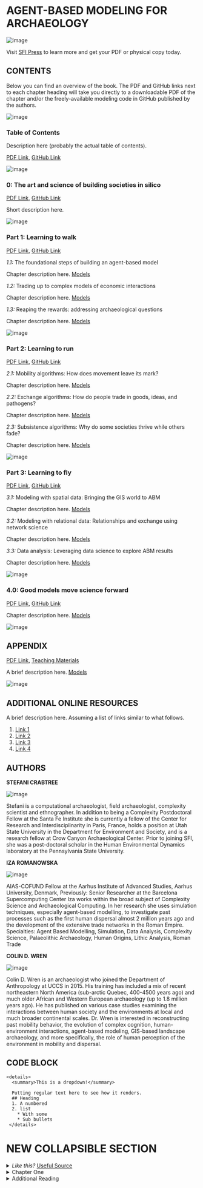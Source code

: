 # AGENT-BASED MODELING FOR ARCHAEOLOGY

![image](https://images.squarespace-cdn.com/content/v1/5d420e5d999d0200013d33c3/1623350954427-ODDFXU5RIFW0PEPNY5NO/ke17ZwdGBToddI8pDm48kL_Uk9XwACdsdIGnLLdDW8hZw-zPPgdn4jUwVcJE1ZvWQUxwkmyExglNqGp0IvTJZUJFbgE-7XRK3dMEBRBhUpyUDcMq-LO-ZJMuIa2SeqaUG_laECe3ULYF42DwVThV6XlHeZwUcWC0fBVux1QdRpk/1TOC+New+Imam+River+42B.png?format=2500w)
  
Visit [SFI Press](https://www.sfipress.org/books-coming-soon/agent-based-modeling-for-archaeology-social-science-coming-in-2021) to learn more and get your PDF or physical copy today. 


## CONTENTS

Below you can find an overview of the book. The PDF and GitHub links next to each chapter heading will take you directly to a downloadable PDF of the chapter and/or the freely-available modeling code in GitHub published by the authors.

![image](https://images.squarespace-cdn.com/content/v1/5d420e5d999d0200013d33c3/1623350954427-ODDFXU5RIFW0PEPNY5NO/ke17ZwdGBToddI8pDm48kL_Uk9XwACdsdIGnLLdDW8hZw-zPPgdn4jUwVcJE1ZvWQUxwkmyExglNqGp0IvTJZUJFbgE-7XRK3dMEBRBhUpyUDcMq-LO-ZJMuIa2SeqaUG_laECe3ULYF42DwVThV6XlHeZwUcWC0fBVux1QdRpk/1TOC+New+Imam+River+42B.png?format=2500w)
### **Table of Contents** 

Description here (probably the actual table of contents).

[PDF Link](https://santafe.edu/research/sfi-press), [GitHub Link](https://santafe.edu/research/sfi-press)


![image](https://images.squarespace-cdn.com/content/v1/5d420e5d999d0200013d33c3/1623354015118-H06IFY0GXLTC9AS7F91U/ke17ZwdGBToddI8pDm48kL_Uk9XwACdsdIGnLLdDW8hZw-zPPgdn4jUwVcJE1ZvWQUxwkmyExglNqGp0IvTJZUJFbgE-7XRK3dMEBRBhUpyUDcMq-LO-ZJMuIa2SeqaUG_laECe3ULYF42DwVThV6XlHeZwUcWC0fBVux1QdRpk/2Intro+trees+at+top+-+99B+100A.png?format=2500w)

### **0: The art and science of building societies in silico**
[PDF Link](https://santafe.edu/research/sfi-press), [GitHub Link](https://santafe.edu/research/sfi-press)

Short description here.

![image](https://images.squarespace-cdn.com/content/v1/5d420e5d999d0200013d33c3/1623354014892-ITALZQ8YD7DKXNVQFMDL/ke17ZwdGBToddI8pDm48kL_Uk9XwACdsdIGnLLdDW8hZw-zPPgdn4jUwVcJE1ZvWQUxwkmyExglNqGp0IvTJZUJFbgE-7XRK3dMEBRBhUpyUDcMq-LO-ZJMuIa2SeqaUG_laECe3ULYF42DwVThV6XlHeZwUcWC0fBVux1QdRpk/3Chapter1-2_Ucan.png?format=2500w)

### **Part 1: Learning to walk** 
[PDF Link](https://santafe.edu/), [GitHub Link](https://santafe.edu/research/sfi-press)

*1.1:* The foundational steps of building an agent-based model

Chapter description here. [Models](https://www.nytimes.com/2021/06/10/opinion/psychology-ted-talk.html)

*1.2:* Trading up to complex models of economic interactions

Chapter description here. [Models](https://www.nytimes.com/2021/06/10/opinion/psychology-ted-talk.html)
 
*1.3:* Reaping the rewards: addressing archaeological questions

Chapter description here. [Models](https://www.nytimes.com/2021/06/10/opinion/psychology-ted-talk.html)

![image](https://images.squarespace-cdn.com/content/v1/5d420e5d999d0200013d33c3/1623354015498-8DYV0LU3OLEHBU7T3M9B/ke17ZwdGBToddI8pDm48kL_Uk9XwACdsdIGnLLdDW8hZw-zPPgdn4jUwVcJE1ZvWQUxwkmyExglNqGp0IvTJZUJFbgE-7XRK3dMEBRBhUpyUDcMq-LO-ZJMuIa2SeqaUG_laECe3ULYF42DwVThV6XlHeZwUcWC0fBVux1QdRpk/4Chapter3_Bassiz+89A+.png?format=2500w)

### **Part 2: Learning to run** 
[PDF Link](https://santafe.edu/), [GitHub Link](https://santafe.edu/research/sfi-press)

*2.1:* Mobility algorithms: How does movement leave its mark?

Chapter description here. [Models](https://www.nytimes.com/2021/06/10/opinion/psychology-ted-talk.html)

*2.2:* Exchange algorithms: How do people trade in goods, ideas, and pathogens?

Chapter description here. [Models](https://www.nytimes.com/2021/06/10/opinion/psychology-ted-talk.html)

*2.3:* Subsistence algorithms: Why do some societies thrive while others fade?

Chapter description here. [Models](https://www.nytimes.com/2021/06/10/opinion/psychology-ted-talk.html)

![image](https://images.squarespace-cdn.com/content/v1/5d420e5d999d0200013d33c3/1623354015737-VYUU01U903HZ4L87UJMQ/ke17ZwdGBToddI8pDm48kL_Uk9XwACdsdIGnLLdDW8hZw-zPPgdn4jUwVcJE1ZvWQUxwkmyExglNqGp0IvTJZUJFbgE-7XRK3dMEBRBhUpyUDcMq-LO-ZJMuIa2SeqaUG_laECe3ULYF42DwVThV6XlHeZwUcWC0fBVux1QdRpk/5Chapter4_99B-100A.png?format=2500w)

### **Part 3: Learning to fly** 
[PDF Link](https://santafe.edu/), [GitHub Link](https://santafe.edu/research/sfi-press)

*3.1:* Modeling with spatial data: Bringing the GIS world to ABM

Chapter description here. [Models](https://www.nytimes.com/2021/06/10/opinion/psychology-ted-talk.html)

*3.2:* Modeling with relational data: Relationships and exchange using network science

Chapter description here. [Models](https://www.nytimes.com/2021/06/10/opinion/psychology-ted-talk.html)

*3.3:* Data analysis: Leveraging data science to explore ABM results

Chapter description here. [Models](https://www.nytimes.com/2021/06/10/opinion/psychology-ted-talk.html)

![image](https://images.squarespace-cdn.com/content/v1/5d420e5d999d0200013d33c3/1623354016095-NT2EFWWCNU4Y7QNT28ZQ/ke17ZwdGBToddI8pDm48kL_Uk9XwACdsdIGnLLdDW8hZw-zPPgdn4jUwVcJE1ZvWQUxwkmyExglNqGp0IvTJZUJFbgE-7XRK3dMEBRBhUpyUDcMq-LO-ZJMuIa2SeqaUG_laECe3ULYF42DwVThV6XlHeZwUcWC0fBVux1QdRpk/6Chapter5_Galata-Istanbul.png?format=2500w)

### **4.0: Good models move science forward** 
[PDF Link](https://santafe.edu/), [GitHub Link](https://santafe.edu/research/sfi-press)

Chapter description here. [Models](https://www.nytimes.com/2021/06/10/opinion/psychology-ted-talk.html)

![image](https://images.squarespace-cdn.com/content/v1/5d420e5d999d0200013d33c3/1623354016530-NX5IEOUQC4GLEVRGTTNL/ke17ZwdGBToddI8pDm48kL_Uk9XwACdsdIGnLLdDW8hZw-zPPgdn4jUwVcJE1ZvWQUxwkmyExglNqGp0IvTJZUJFbgE-7XRK3dMEBRBhUpyUDcMq-LO-ZJMuIa2SeqaUG_laECe3ULYF42DwVThV6XlHeZwUcWC0fBVux1QdRpk/7Chapter6_Karanicay30B.png?format=2500w)

## APPENDIX
[PDF Link](https://santafe.edu/), [Teaching Materials](www.npr.org)

A brief description here. [Models](https://www.nytimes.com/2021/06/10/opinion/psychology-ted-talk.html)

![image](https://images.squarespace-cdn.com/content/v1/5d420e5d999d0200013d33c3/1623354016689-CQDWXKNXA2PPV9XBK592/ke17ZwdGBToddI8pDm48kL_Uk9XwACdsdIGnLLdDW8hZw-zPPgdn4jUwVcJE1ZvWQUxwkmyExglNqGp0IvTJZUJFbgE-7XRK3dMEBRBhUpyUDcMq-LO-ZJMuIa2SeqaUG_laECe3ULYF42DwVThV6XlHeZwUcWC0fBVux1QdRpk/8Chapter7_Hamadan+38B.png?format=2500w)

## ADDITIONAL ONLINE RESOURCES
A brief description here. Assuming a list of links similar to what follows.
1. [Link 1](https://www.nytimes.com/2021/06/10/opinion/psychology-ted-talk.html)
2. [Link 2](https://www.nytimes.com/2021/06/10/opinion/psychology-ted-talk.html)
3. [Link 3](https://www.nytimes.com/2021/06/10/opinion/psychology-ted-talk.html)
4. [Link 4](https://www.nytimes.com/2021/06/10/opinion/psychology-ted-talk.html)

## AUTHORS

**STEFANI CRABTREE**

![image](https://qcnr.usu.edu/directory-images/crabtree_stefani.png)

Stefani is a computational archaeologist, field archaeologist, complexity scientist and ethnographer. In addition to being a Complexity Postdoctoral Fellow at the Santa Fe Institute she is currently a fellow of the Center for Research and Interdisciplinarity in Paris, France, holds a position at Utah State University in the Department for Environment and Society, and is a research fellow at Crow Canyon Archaeological Center. Prior to joining SFI, she was a post-doctoral scholar in the Human Environmental Dynamics laboratory at the Pennsylvania State University.

**IZA ROMANOWSKA**

![image](https://aias.au.dk/fileadmin/www.aias.au.dk/Fellows/Fellows_Fall_2020/Fellows_pb/Iza_Romanowska_pp.png)

AIAS-COFUND Fellow at the Aarhus Institute of Advanced Studies, Aarhus University, Denmark, Previously: Senior Researcher at the Barcelona Supercomputing Center
Iza works within the broad subject of Complexity Science and Archaeological Computing. In her research she uses simulation techniques, especially agent-based modelling, to investigate past processes such as the first human dispersal almost 2 million years ago and the development of the extensive trade networks in the Roman Empire.
Specialties:  Agent Based Modelling, Simulation, Data Analysis, Complexity Science,  Palaeolithic Archaeology, Human Origins, Lithic Analysis, Roman Trade

**COLIN D. WREN**

![image](https://anthropology.uccs.edu/sites/g/files/kjihxj2236/files/2021-02/colin-profile-556.jpg)

Colin D. Wren is an archaeologist who joined the Department of Anthropology at UCCS in 2015. His training has included a mix of recent northeastern North America (sub-arctic Quebec, 400-4500 years ago) and much older African and Western European archaeology (up to 1.8 million years ago). He has published on various case studies examining the interactions between human society and the environments at local and much broader continental scales. Dr. Wren is interested in reconstructing past mobility behavior, the evolution of complex cognition, human-environment interactions, agent-based modeling, GIS-based landscape archaeology, and more specifically, the role of human perception of the environment in mobility and dispersal.

## CODE BLOCK
```
<details>
  <summary>This is a dropdown!</summary>
  
  Putting regular text here to see how it renders.
  ## Heading  
  1. A numbered   
  2. list    
    * With some   
    * Sub bullets   
 </details>
```

# NEW COLLAPSIBLE SECTION
<details>
<summary>
<i>Like this? </i>
<a href="http://www.ironspider.ca/format_text/fontstyles.htm">
Useful Source</a>
</summary>
<p>It's because the details block is html5. If you want to modify it your best bet is using html5. </p>
</details>

<details>
<summary>
Chapter One
</summary>
  <i> Italics here. This is HTML. </i>
  <a href="https://gist.github.com/joyrexus/16041f2426450e73f5df9391f7f7ae5f"> PDF </a>
<p> Putting regular text here to see how it renders. </p>
</details>

<details>
  <summary>Additional Reading</summary>
       
  <p> Investigate the following links, provided by the authors, for some additional reading. </p>
  <ol>
    <li> <a href="https://www.nytimes.com/2021/06/10/opinion/psychology-ted-talk.html"> Link 1 </a> </li>
    <li> <a href="https://www.nytimes.com/2021/06/10/opinion/psychology-ted-talk.html"> Link 2 </a> </li>
    <li> <a href="https://www.nytimes.com/2021/06/10/opinion/psychology-ted-talk.html"> Link 3 </a> </li>
    <li> <a href="https://www.nytimes.com/2021/06/10/opinion/psychology-ted-talk.html"> Link 4 </a> </li>
  <ol>
</details>
